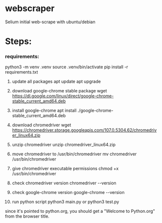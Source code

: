 # webscraper
Selium initial web-scrape with ubuntu/debian

# Steps:
### requirements:
python3 -m venv .venv
source .venv/bin/activate
pip install -r requirements.txt


1. update all packages
apt update
apt upgrade

2. download google-chrome stable package
wget https://dl.google.com/linux/direct/google-chrome-stable_current_amd64.deb

3. install google-chrome
apt install ./google-chrome-stable_current_amd64.deb

4. download chromedriver
wget https://chromedriver.storage.googleapis.com/107.0.5304.62/chromedriver_linux64.zip

5. unzip chromedriver
unzip chromedriver_linux64.zip

6. move chromedriver to /usr/bin/chromedriver
mv chromedriver /usr/bin/chromedriver

7. give chromedriver executable permissions
chmod +x /usr/bin/chromedriver

8. check chromedriver version
chromedriver --version

9. check google-chrome version
google-chrome --version

10. run python script
python3 main.py or python3 test.py

since it's pointed to python.org, you should get a "Welcome to Python.org" from the browser title.

